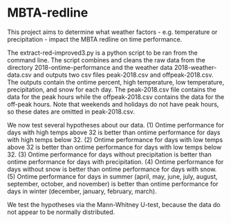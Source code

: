 # MBTA-redline
This project aims to determine what weather factors - e.g. temperature or precipitation - impact the MBTA redline on time performance. 

The extract-red-improved3.py is a python script to be ran from the command line.  The script combines and cleans the raw data from the directory 2018-ontime-performance and the weather data 2018-weather-data.csv and outputs two csv files peak-2018.csv and offpeak-2018.csv. The outputs contain the ontime percent, high temperature, low temperature, precipitation, and snow for each day. The peak-2018.csv file contains the data for the peak hours while the offpeak-2018.csv contains the data for the off-peak hours. Note that weekends and holidays do not have peak hours, so these dates are omitted in peak-2018.csv. 


We now test several hypotheses about our data.
(1) Ontime performance for days with high temps above 32 is better than ontime performance for days with high temps below 32.
(2) Ontime performance for days with low temps above 32 is better than ontime performance for days with low temps below 32.
(3) Ontime performance for days without precipitation is better than ontime performance for days with precipitation.
(4) Ontime performance for days without snow is better than ontime performance for days with snow.
(5)  Ontime performance for days in summer (april, may, june, july, august, september, october, and november) is better than ontime performance for days in winter (december, january, february, march).

We test the hypotheses via the Mann-Whitney U-test, because the data do not appear to be normally distributed. 

